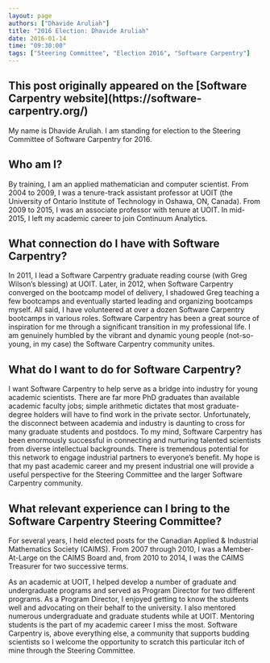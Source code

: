 ```yaml
---
layout: page
authors: ["Dhavide Aruliah"]
title: "2016 Election: Dhavide Aruliah"
date: 2016-01-14
time: "09:30:00"
tags: ["Steering Committee", "Election 2016", "Software Carpentry"]
---
```


<h2>This post originally appeared on the [Software Carpentry website](https://software-carpentry.org/)</h2>
My name is Dhavide Aruliah. I am standing for election to the Steering Committee of Software Carpentry for 2016.

## Who am I?

By training, I am an applied mathematician and computer scientist. From 2004 to 2009, I was a tenure-track assistant professor at UOIT (the University of Ontario Institute of Technology in Oshawa, ON, Canada). From 2009 to 2015, I was an associate professor with tenure at UOIT. In mid-2015, I left my academic career to join Continuum Analytics.

## What connection do I have with Software Carpentry?

In 2011, I lead a Software Carpentry graduate reading course (with Greg Wilson’s blessing) at UOIT. Later, in 2012, when Software Carpentry converged on the bootcamp model of delivery, I shadowed Greg teaching a few bootcamps and eventually started leading and organizing bootcamps myself. All said, I have volunteered at over a dozen Software Carpentry bootcamps in various roles. Software Carpentry has been a great source of inspiration for me through a significant transition in my professional life. I am genuinely humbled by the vibrant and dynamic young people (not-so-young, in my case) the Software Carpentry community unites.

## What do I want to do for Software Carpentry?

I want Software Carpentry to help serve as a bridge into industry for young academic scientists. There are far more PhD graduates than available academic faculty jobs; simple arithmetic dictates that most graduate-degree holders will have to find work in the private sector. Unfortunately, the disconnect between academia and industry is daunting to cross for many graduate students and postdocs. To my mind, Software Carpentry has been enormously successful in connecting and nurturing talented scientists from diverse intellectual backgrounds. There is tremendous potential for this network to engage industrial partners to everyone’s benefit. My hope is that my past academic career and my present industrial one will provide a useful perspective for the Steering Committee and the larger Software Carpentry community.

## What relevant experience can I bring to the Software Carpentry Steering Committee?

For several years, I held elected posts for the Canadian Applied & Industrial Mathematics Society (CAIMS). From 2007 through 2010, I was a Member-At-Large on the CAIMS Board and, from 2010 to 2014, I was the CAIMS Treasurer for two successive terms.

As an academic at UOIT, I helped develop a number of graduate and undergraduate programs and served as Program Director for two different programs. As a Program Director, I enjoyed getting to know the students well and advocating on their behalf to the university. I also mentored numerous undergraduate and graduate students while at UOIT. Mentoring students is the part of my academic career I miss the most. Software Carpentry is, above everything else, a community that supports budding scientists so I welcome the opportunity to scratch this particular itch of mine through the Steering Committee.
